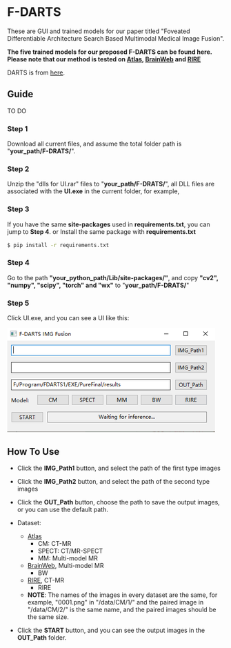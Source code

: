 # F-DARTS
These are GUI and trained models for our paper titled "Foveated Differentiable Architecture Search Based Multimodal Medical Image Fusion".

**The five trained models for our proposed F-DARTS can be found here. Please note that our method is tested on [Atlas](http://www.med.harvard.edu/AANLIB/), [BrainWeb](https://BrainWeb.bic.mni.mcgill.ca/BrainWeb/) and [RIRE](http://insight-journal.org/rire/)**

DARTS is from [here](https://github.com/quark0/darts).

## Guide
TO DO
### Step 1
Download all current files, and assume the total folder path is "**your_path/F-DRATS/**".

### Step 2
Unzip the "dlls for UI.rar" files to "**your_path/F-DRATS/**", all DLL files are associated with the **UI.exe** in the current folder, for example,

### Step 3
If you have the same **site-packages** used in **requirements.txt**, you can jump to **Step 4**.
or
Install the same package with **requirements.txt**
```bash
$ pip install -r requirements.txt
```
### Step 4
Go to the path **"your_python_path/Lib/site-packages/"**, and copy **"cv2", "numpy", "scipy", "torch" and "wx"** to "**your_path/F-DRATS/**"

### Step 5
Click UI.exe, and you can see a UI like this:

![](./mdimgs/1.png)


## How To Use
* Click the **IMG_Path1** button, and select the path of the first type images
* Click the **IMG_Path2** button, and select the path of the second type images
* Click the **OUT_Path** button, choose the path to save the output images, or you can use the default path.

* Dataset:
  * [Atlas](http://www.med.harvard.edu/AANLIB/)
    * CM: CT-MR 
    * SPECT: CT/MR-SPECT 
    * MM: Multi-model MR 
  * [BrainWeb](https://BrainWeb.bic.mni.mcgill.ca/BrainWeb/), Multi-model MR
    * BW
  * [RIRE](http://insight-journal.org/rire/), CT-MR
    * RIRE
  * **NOTE**: The names of the images in every dataset are the same, for example, "0001.png" in "/data/CM/1/" and the paired image in "/data/CM/2/" is the same name, and the paired images should be the same size.

* Click the **START** button, and you can see the output images in the **OUT_Path** folder.
  
